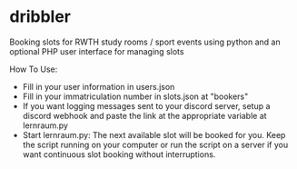 # dribbler
Booking slots for RWTH study rooms / sport events using python and an optional PHP user interface for managing slots

How To Use:
- Fill in your user information in users.json
- Fill in your immatriculation number in slots.json at "bookers"
- If you want logging messages sent to your discord server, setup a discord webhook and paste the link at the appropriate variable at lernraum.py
- Start lernraum.py: The next available slot will be booked for you. Keep the script running on your computer or run the script on a server if you want continuous slot booking without interruptions.
